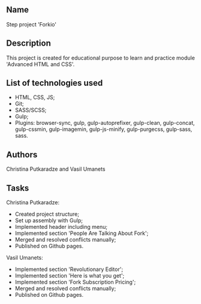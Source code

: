 ## Name
Step project 'Forkio'
## Description
This project is created for educational purpose to learn and practice module 'Advanced HTML and CSS'.
## List of technologies used
- HTML, CSS, JS;
- Git;
- SASS/SCSS;
- Gulp;
- Plugins: browser-sync, gulp, gulp-autoprefixer, gulp-clean, gulp-concat, gulp-cssmin, gulp-imagemin, gulp-js-minify, gulp-purgecss, gulp-sass, sass.
## Authors 
Christina Putkaradze and Vasil Umanets
## Tasks
Christina Putkaradze: 
- Created project structure;
- Set up assembly with Gulp;
- Implemented header including menu;
- Implemented section 'People Are Talking About Fork';
- Merged and resolved conflicts manually;
- Published on Github pages.

Vasil Umanets:
- Implemented section 'Revolutionary Editor';
- Implemented section 'Here is what you get';
- Implemented section 'Fork Subscription Pricing';
- Merged and resolved conflicts manually;
- Published on Github pages.



